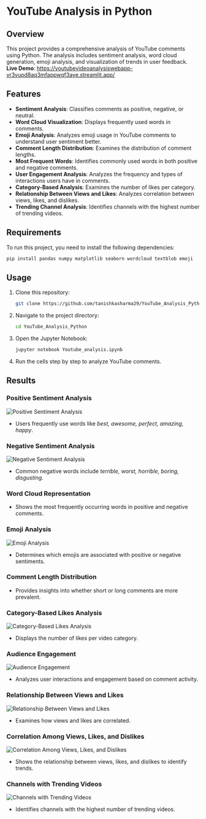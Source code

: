 # YouTube Analysis in Python

## Overview

This project provides a comprehensive analysis of YouTube comments using Python. The analysis includes sentiment analysis, word cloud generation, emoji analysis, and visualization of trends in user feedback.
**Live Demo**: https://youtubevideoanalysiswebapp-vr3vupd8aq3mfappwqf3aye.streamlit.app/

## Features

- **Sentiment Analysis**: Classifies comments as positive, negative, or neutral.
- **Word Cloud Visualization**: Displays frequently used words in comments.
- **Emoji Analysis**: Analyzes emoji usage in YouTube comments to understand user sentiment better.
- **Comment Length Distribution**: Examines the distribution of comment lengths.
- **Most Frequent Words**: Identifies commonly used words in both positive and negative comments.
- **User Engagement Analysis**: Analyzes the frequency and types of interactions users have in comments.
- **Category-Based Analysis**: Examines the number of likes per category.
- **Relationship Between Views and Likes**: Analyzes correlation between views, likes, and dislikes.
- **Trending Channel Analysis**: Identifies channels with the highest number of trending videos.

## Requirements

To run this project, you need to install the following dependencies:

```bash
pip install pandas numpy matplotlib seaborn wordcloud textblob emoji
```

## Usage

1. Clone this repository:
   ```bash
   git clone https://github.com/tanishkasharma29/YouTube_Analysis_Python.git
   ```
2. Navigate to the project directory:
   ```bash
   cd YouTube_Analysis_Python
   ```
3. Open the Jupyter Notebook:
   ```bash
   jupyter notebook Youtube_analysis.ipynb
   ```
4. Run the cells step by step to analyze YouTube comments.

## Results

### Positive Sentiment Analysis

![Positive Sentiment Analysis](https://github.com/tanishkasharma29/YouTube_Analysis_Python/blob/main/Positive%20Sentiment%20Analysis.png)
- Users frequently use words like *best, awesome, perfect, amazing, happy*.

### Negative Sentiment Analysis

![Negative Sentiment Analysis](https://github.com/tanishkasharma29/YouTube_Analysis_Python/blob/main/Negative%20Sentiment%20Analysis.png)
- Common negative words include *terrible, worst, horrible, boring, disgusting*.

### Word Cloud Representation

- Shows the most frequently occurring words in positive and negative comments.

### Emoji Analysis

![Emoji Analysis](https://github.com/tanishkasharma29/YouTube_Analysis_Python/blob/main/Emoji_Analysis.png)
- Determines which emojis are associated with positive or negative sentiments.

### Comment Length Distribution

- Provides insights into whether short or long comments are more prevalent.

### Category-Based Likes Analysis

![Category-Based Likes Analysis](https://github.com/tanishkasharma29/YouTube_Analysis_Python/blob/main/Category%20with%20maximum%20likes.png)
- Displays the number of likes per video category.

### Audience Engagement

![Audience Engagement](https://github.com/tanishkasharma29/YouTube_Analysis_Python/blob/main/Audience%20Engagement.png)
- Analyzes user interactions and engagement based on comment activity.

### Relationship Between Views and Likes

![Relationship Between Views and Likes](https://github.com/tanishkasharma29/YouTube_Analysis_Python/blob/main/Relationship%20between%20views%20and%20likes.png)
- Examines how views and likes are correlated.

### Correlation Among Views, Likes, and Dislikes

![Correlation Among Views, Likes, and Dislikes](https://github.com/tanishkasharma29/YouTube_Analysis_Python/blob/main/Correlation%20among%20likes%2C%20dislikes%20and%20views.png)
- Shows the relationship between views, likes, and dislikes to identify trends.

### Channels with Trending Videos

![Channels with Trending Videos](https://github.com/tanishkasharma29/YouTube_Analysis_Python/blob/main/Channel%20with%20largest%20number%20of%20trending%20videos.png)
- Identifies channels with the highest number of trending videos.

